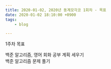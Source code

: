 ```yaml
---
title: 2020-01-02, 2020년 동계모각코 1회차 - 목표
date: 2020-01-02 18:10:00 +0900
tags:
    - blog

---
```


1주차 목표   

백준 알고리즘, 영어 회화 공부 계획 세우기   
백준 알고리즘 문제 풀기   
